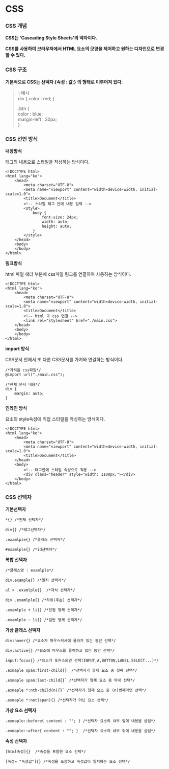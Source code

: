 # CSS

### **CSS 개념**

**CSS는 'Cascading Style Sheets'의 약자이다.**

**CSS를 사용하여 브라우저에서 HTML 요소의 모양을 제어하고 원하는 디자인으로 변경할 수 있다.**

### **CSS 구조**

**기본적으로 CSS는 선택자 {속성 : 값;} 의 형태로 이루어져 있다.**

> 💡예시 \
> div { color : red; }
>
> .btn {\
> color : blue;\
> margin-left : 30px;          \
> }

### **CSS 선언 방식**

**내장방식**

태그의 내용으로 스타일을 작성하는 방식이다.

```
<!DOCTYPE html>
<html lang="ko">
    <head>
        <meta charset="UTF-8">
        <meta name="viewport" content="width=device-width, initial-scale=1.0">
        <title>Document</title>
        <!-- 스타일 태그 안에 내용 입력 -->
        <style>
            body {
                font-size: 24px;
                width: auto;
                height: auto;
            }
        </style>
    </head>
    <body>
    </body>
</html>
```

**링크방식**

html 파일 헤더 부분에 css파일 링크를 연결하여 사용하는 방식이다.

```
<!DOCTYPE html>
<html lang="ko">
    <head>
        <meta charset="UTF-8">
        <meta name="viewport" content="width=device-width, initial-scale=1.0">
        <title>Document</title>
        <!-- html 과 css 연결 -->
        <link rel="stylesheet" href="./main.css">
    </head>
    <body>
    </body>
</html>
```

**import 방식**

&#x20;CSS문서 안에서 또 다른 CSS문서를 가져와 연결하는 방식이다.

```
/*가져올 css파일*/
@import url("./main.css");

/*현재 문서 내용*/
div {
    margin: auto;
}
```

**인라인 방식**

요소의 style속성에 직접 스타일을 작성하는 방식이다.

```
<!DOCTYPE html>
<html lang="ko">
    <head>
        <meta charset="UTF-8">
        <meta name="viewport" content="width=device-width, initial-scale=1.0">
        <title>Document</title>
    </head>
    <body>
        <!-- 태그안에 스타일 속성으로 적용 -->
        <div class="header" style="width: 1100px;"></div>
    </body>
</html>
```

### **CSS 선택자**

**기본선택자**

```
*{} /*전체 선택자*/

div{} /*태그선택자*/

.examlple{} /*클래스 선택자*/

#examlple{} /*id선택자*/
```

**복합 선택자**

```
/*클래스명 : examlple*/

div.example{} /*일치 선택자*/

ul > .examlple{}  /*자식 선택자*/

div .examlple{} /*하위(후손) 선택자*/

.examlple + li{} /*인접 형제 선택자*/

.examlple ~ li{} /*일반 형제 선택자*/
```

**가상 클래스 선택자**

```
div:hover{} /*요소가 마우스커서에 올라가 있는 동안 선택*/

div:active{} /*요소에 마우스를 클릭하고 있는 동안 선택*/

input:focus{} /*요소가 포커스되면 선택(INPUT,A,BUTTON,LABEL,SELECT...)*/

.exmaple span:first-child{}  /*선택자가 형제 요소 중 첫째 선택*/

.exmaple span:last-child{}` /*선택자가 형제 요소 중 막내 선택*/

.exmaple *:nth-child(n){}` /*선택자가 형제 요소 중 (n)번째라면 선택*/

.exmaple *:not(span){} /*선택자가 아닌 요소 선택*/
```

**가상 요소 선택자**

```
.exmaple::before{ content : ""; } /*선택자 요소의 내부 앞에 내용을 삽입*/

.exmaple::after{ content : ""; }  /*선택자 요소의 내부 뒤에 내용을 삽입*/
```

**속성 선택자**

```
[html속성]{}  /*속성을 포함한 요소 선택*/

[속성= "속성값"]{} /*속성을 포함하고 속성값이 일치하는 요소 선택*/
```
